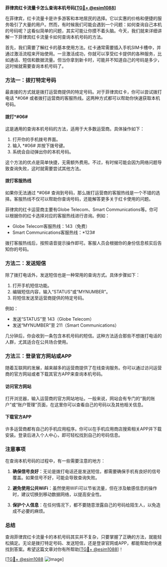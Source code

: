 **菲律宾红卡流量卡怎么查询本机号码[[TG💪+ @esim1088](https://t.me/s/esim1088)]**

在菲律宾，红卡流量卡是许多游客和本地居民的选择。它以实惠的价格和便捷的服务吸引了大量的用户。然而，有时候我们可能会遇到一个问题：如何查询自己本机的号码呢？这看似简单的问题，其实可能让你摸不着头脑。今天，我们就来详细讲解一下菲律宾红卡流量卡如何查询本机号码的方法。

首先，我们需要了解红卡的基本使用方法。红卡通常需要插入手机SIM卡槽中，并通过激活流程来开始使用。一旦激活成功，你就可以享受红卡提供的各种服务，比如通话、短信和数据流量。但当你拿到新卡时，可能并不知道自己的号码是多少，这时候就需要查询本机号码了。

### 方法一：拨打特定号码

最直接的方式就是拨打运营商提供的特定号码。对于菲律宾红卡，你可以尝试拨打电话 *#06# 或者拨打运营商的客服热线。这两种方式都可以帮助你快速获取本机号码。

#### 拨打*#06#
这是通用的查询本机号码的方法，适用于大多数运营商。具体操作如下：
1. 打开你的手机拨号界面。
2. 输入 *#06# 并按下拨号键。
3. 系统会自动弹出你的本机号码。

这个方法的优点是简单快捷，无需额外费用。不过，有时候可能会因为网络问题导致查询失败，这时就需要尝试其他方法。

#### 拨打客服热线
如果你无法通过 *#06# 查询到号码，那么拨打运营商的客服热线是一个不错的选择。客服热线不仅可以帮助你查询号码，还能解答更多关于红卡使用的问题。

菲律宾的红卡运营商主要有Globe Telecom、Smart Communications等。你可以根据你的红卡选择对应的客服热线进行咨询。例如：
- Globe Telecom客服热线：143（免费）
- Smart Communications客服热线：*123#

拨打客服热线后，按照语音提示操作即可。客服人员会根据你的身份信息核实后告知你的号码。

### 方法二：发送短信

除了拨打电话外，发送短信也是一种常用的查询方式。具体步骤如下：

1. 打开手机短信功能。
2. 编辑短信内容，输入“STATUS”或“MYNUMBER”。
3. 将短信发送至运营商提供的特定号码。

例如：
- 发送“STATUS”至 143（Globe Telecom）
- 发送“MYNUMBER”至 211（Smart Communications）

几分钟后，你会收到一条包含本机号码的短信。这种方法适合那些不想拨打电话的人群，尤其适合在公共场合使用。

### 方法三：登录官方网站或APP

随着互联网的发展，越来越多的运营商提供了在线查询服务。你可以通过访问运营商的官方网站或者下载其官方APP来查询本机号码。

#### 访问官方网站
打开浏览器，输入运营商的官方网站地址。一般来说，网站会有专门的“我的账户”或“账户管理”页面，在这里你可以查看自己的号码以及其他相关信息。

#### 下载官方APP
许多运营商都有自己的手机应用程序。你可以在手机应用商店搜索相关APP并下载安装。登录后进入个人中心，即可轻松找到自己的号码信息。

### 注意事项

在查询本机号码的过程中，有一些需要注意的地方：

1. **确保信号良好**：无论是拨打电话还是发送短信，都需要确保手机有良好的信号覆盖。如果信号不好，可能会导致查询失败。
   
2. **避免使用公共WiFi**：虽然使用WiFi可以节省流量，但在涉及敏感信息的操作时，建议切换到移动数据网络，以提高安全性。

3. **保护个人信息**：在任何情况下，都不要随意泄露自己的号码给陌生人，以免造成不必要的麻烦。

### 总结

查询菲律宾红卡流量卡的本机号码其实并不复杂，只要掌握了正确的方法，就能轻松搞定。无论是拨打特定号码、发送短信，还是登录官网或APP，都能帮助你快速找到答案。希望这篇文章对你有所帮助[[TG💪+ @esim1088](https://t.me/s/esim1088)]！

[[TG💪+ @esim1088](https://t.me/s/esim1088) ![Image](https://i.postimg.cc/4NQfJmqS/Snipaste-2025-05-13-00-14-12.png)]